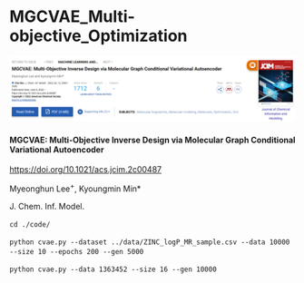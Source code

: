 # MGCVAE_Multi-objective_Optimization

<img src="https://github.com/mhlee216/MGCVAE/blob/main/main.png">

#### MGCVAE: Multi-Objective Inverse Design via Molecular Graph Conditional Variational Autoencoder

<a href="https://doi.org/10.1021/acs.jcim.2c00487">https://doi.org/10.1021/acs.jcim.2c00487</a>

Myeonghun Lee<sup>+</sup>, Kyoungmin Min*

J. Chem. Inf. Model.

```cd ./code/```


```python cvae.py --dataset ../data/ZINC_logP_MR_sample.csv --data 10000 --size 10 --epochs 200 --gen 5000```


```python cvae.py --data 1363452 --size 16 --gen 10000```
